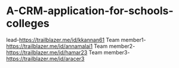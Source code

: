 # A-CRM-application-for-schools-colleges

 lead-https://trailblazer.me/id/kkannan61
 Team member1- https://trailblazer.me/id/annamalai1
 Team member2- https://trailblazer.me/id/hamar23
 Team member3- https://trailblazer.me/id/aracer3
